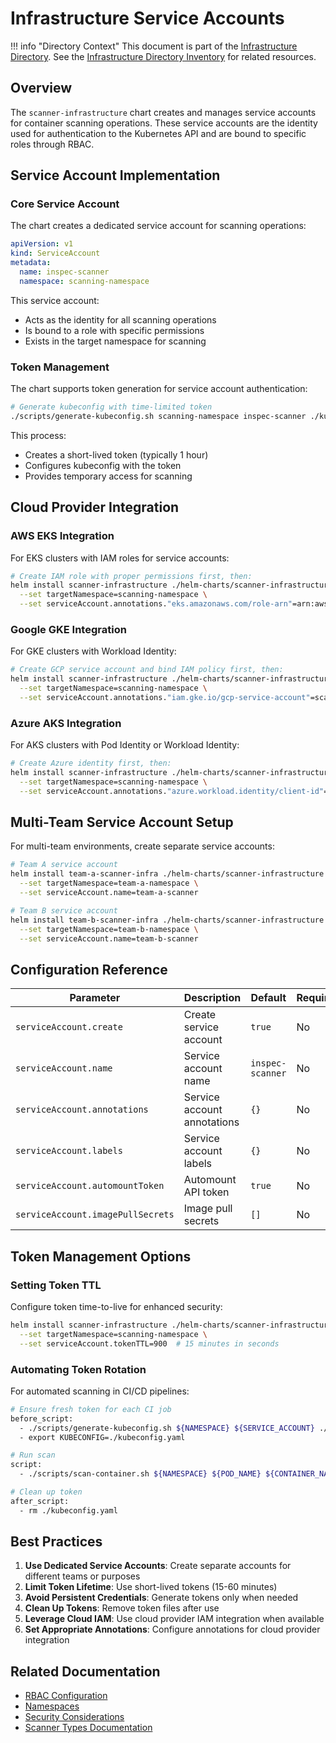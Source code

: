 # Infrastructure Service Accounts

!!! info "Directory Context"
    This document is part of the [Infrastructure Directory](index.md). See the [Infrastructure Directory Inventory](inventory.md) for related resources.

## Overview

The `scanner-infrastructure` chart creates and manages service accounts for container scanning operations. These service accounts are the identity used for authentication to the Kubernetes API and are bound to specific roles through RBAC.

## Service Account Implementation

### Core Service Account

The chart creates a dedicated service account for scanning operations:

```yaml
apiVersion: v1
kind: ServiceAccount
metadata:
  name: inspec-scanner
  namespace: scanning-namespace
```

This service account:
- Acts as the identity for all scanning operations
- Is bound to a role with specific permissions
- Exists in the target namespace for scanning

### Token Management

The chart supports token generation for service account authentication:

```bash
# Generate kubeconfig with time-limited token
./scripts/generate-kubeconfig.sh scanning-namespace inspec-scanner ./kubeconfig.yaml
```

This process:
- Creates a short-lived token (typically 1 hour)
- Configures kubeconfig with the token
- Provides temporary access for scanning

## Cloud Provider Integration

### AWS EKS Integration

For EKS clusters with IAM roles for service accounts:

```bash
# Create IAM role with proper permissions first, then:
helm install scanner-infrastructure ./helm-charts/scanner-infrastructure \
  --set targetNamespace=scanning-namespace \
  --set serviceAccount.annotations."eks.amazonaws.com/role-arn"=arn:aws:iam::123456789012:role/scanner-role
```

### Google GKE Integration

For GKE clusters with Workload Identity:

```bash
# Create GCP service account and bind IAM policy first, then:
helm install scanner-infrastructure ./helm-charts/scanner-infrastructure \
  --set targetNamespace=scanning-namespace \
  --set serviceAccount.annotations."iam.gke.io/gcp-service-account"=scanner-sa@project-id.iam.gserviceaccount.com
```

### Azure AKS Integration

For AKS clusters with Pod Identity or Workload Identity:

```bash
# Create Azure identity first, then:
helm install scanner-infrastructure ./helm-charts/scanner-infrastructure \
  --set targetNamespace=scanning-namespace \
  --set serviceAccount.annotations."azure.workload.identity/client-id"=00000000-0000-0000-0000-000000000000
```

## Multi-Team Service Account Setup

For multi-team environments, create separate service accounts:

```bash
# Team A service account
helm install team-a-scanner-infra ./helm-charts/scanner-infrastructure \
  --set targetNamespace=team-a-namespace \
  --set serviceAccount.name=team-a-scanner

# Team B service account
helm install team-b-scanner-infra ./helm-charts/scanner-infrastructure \
  --set targetNamespace=team-b-namespace \
  --set serviceAccount.name=team-b-scanner
```

## Configuration Reference

| Parameter | Description | Default | Required |
|-----------|-------------|---------|----------|
| `serviceAccount.create` | Create service account | `true` | No |
| `serviceAccount.name` | Service account name | `inspec-scanner` | No |
| `serviceAccount.annotations` | Service account annotations | `{}` | No |
| `serviceAccount.labels` | Service account labels | `{}` | No |
| `serviceAccount.automountToken` | Automount API token | `true` | No |
| `serviceAccount.imagePullSecrets` | Image pull secrets | `[]` | No |

## Token Management Options

### Setting Token TTL

Configure token time-to-live for enhanced security:

```bash
helm install scanner-infrastructure ./helm-charts/scanner-infrastructure \
  --set targetNamespace=scanning-namespace \
  --set serviceAccount.tokenTTL=900  # 15 minutes in seconds
```

### Automating Token Rotation

For automated scanning in CI/CD pipelines:

```bash
# Ensure fresh token for each CI job
before_script:
  - ./scripts/generate-kubeconfig.sh ${NAMESPACE} ${SERVICE_ACCOUNT} ./kubeconfig.yaml
  - export KUBECONFIG=./kubeconfig.yaml

# Run scan
script:
  - ./scripts/scan-container.sh ${NAMESPACE} ${POD_NAME} ${CONTAINER_NAME} ./profiles/container-baseline

# Clean up token
after_script:
  - rm ./kubeconfig.yaml
```

## Best Practices

1. **Use Dedicated Service Accounts**: Create separate accounts for different teams or purposes
2. **Limit Token Lifetime**: Use short-lived tokens (15-60 minutes)
3. **Avoid Persistent Credentials**: Generate tokens only when needed
4. **Clean Up Tokens**: Remove token files after use
5. **Leverage Cloud IAM**: Use cloud provider IAM integration when available
6. **Set Appropriate Annotations**: Configure annotations for cloud provider integration

## Related Documentation

- [RBAC Configuration](rbac.md)
- [Namespaces](namespaces.md)
- [Security Considerations](../security/index.md)
- [Scanner Types Documentation](../scanner-types/index.md)